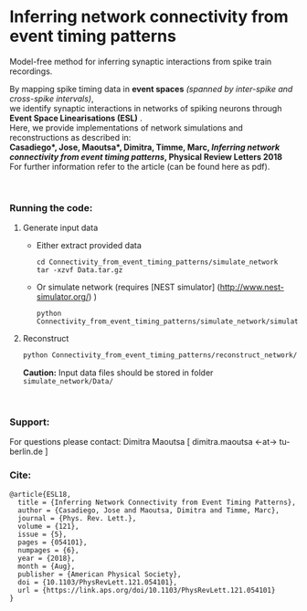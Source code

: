 # Inferring network connectivity from event timing patterns



Model-free method for inferring synaptic interactions from spike train recordings.

By mapping spike timing data in **event spaces** _(spanned by inter-spike and cross-spike intervals)_,  
we identify synaptic interactions in networks of spiking neurons through **Event Space Linearisations (ESL)** .  
Here, we provide implementations of network simulations and reconstructions as described in:  
**Casadiego\*, Jose, Maoutsa\*, Dimitra, Timme, Marc,
 _Inferring network connectivity from event timing patterns_, Physical Review Letters 2018**  
For further information refer to the article (can be found here as pdf).


<br>

### Running the code:
1. Generate input data
    - Either extract provided data
    
        ```
        cd Connectivity_from_event_timing_patterns/simulate_network
        tar -xzvf Data.tar.gz
        ```
    - Or simulate network (requires [NEST simulator] (http://www.nest-simulator.org/) )
    
        ```
        python Connectivity_from_event_timing_patterns/simulate_network/simulate_network.py
        ```
2. Reconstruct
    ```bash
    python Connectivity_from_event_timing_patterns/reconstruct_network/inferring_connections_from_spikes.py
    
    ```
    **Caution:** Input data files should be stored in folder `simulate_network/Data/`



<br>

### Support:
For questions please contact: Dimitra Maoutsa [ dimitra.maoutsa <-at-> tu-berlin.de ] 

### Cite:
```
@article{ESL18,
  title = {Inferring Network Connectivity from Event Timing Patterns},
  author = {Casadiego, Jose and Maoutsa, Dimitra and Timme, Marc},
  journal = {Phys. Rev. Lett.},
  volume = {121},
  issue = {5},
  pages = {054101},
  numpages = {6},
  year = {2018},
  month = {Aug},
  publisher = {American Physical Society},
  doi = {10.1103/PhysRevLett.121.054101},
  url = {https://link.aps.org/doi/10.1103/PhysRevLett.121.054101}
}

```
